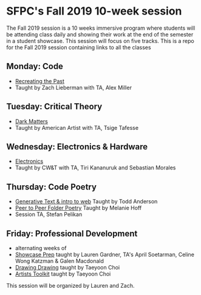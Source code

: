 # SFPC's Fall 2019 10-week session

The Fall 2019 session is a 10 weeks immersive program where students will be attending class daily and showing their work at the end of the semester in a student showcase. This session will focus on five tracks. This is a repo for the Fall 2019 session containing links to all the classes

## Monday: Code 
* [Recreating the Past](https://github.com/ofZach/RTP_SFPC_FALL19) 
* Taught by Zach Lieberman with TA, Alex Miller

## Tuesday: Critical Theory
* [Dark Matters](https://github.com/0ld-h3ad/DarkMatters-Fall2019) 
* Taught by American Artist with TA, Tsige Tafesse

## Wednesday: Electronics & Hardware 
* [Electronics](https://docs.google.com/document/d/17PRhclGgFbqxA5pby3-XkEjNNuzww78ieZB8ZJYI38g/edit) 
* Taught by CW&T with TA, Tiri Kananuruk and Sebastian Morales 

## Thursday: Code Poetry 
* [Generative Text & intro to web](https://github.com/toddwords/SFPC-Code-Poetry-F19) Taught by Todd Anderson
* [Peer to Peer Folder Poetry](https://github.com/melaniehoff/Peer-to-Peer-Folder-Poetry) Taught by Melanie Hoff
* Session TA, Stefan Pelikan

## Friday: Professional Development 
* alternating weeks of
* [Showcase Prep](https://github.com/poohlaga/Showcase-Class---SFPC-Fall-2018) taught by Lauren Gardner, TA's April Soetarman, Celine Wong Katzman & Galen Macdonald
* [Drawing Drawing](https://github.com/tchoi8/drawingdrawing) taught by Taeyoon Choi 
* [Artists Toolkit](https://github.com/tchoi8/ArtistsToolkit) taught by Taeyoon Choi 

This session will be organized by Lauren and Zach.
